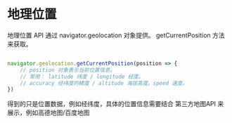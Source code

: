 # 地理位置

地理位置 API 通过 navigator.geolocation 对象提供。 getCurrentPosition 方法来获取。

```javascript

navigator.geolocation.getCurrentPosition(position => {
    // position 对象表示当前位置信息。
    // 常用： latitude 纬度 / longitude 经度。
    // accuracy 经纬度的精度 / altitude 海拔高度。speed 速度。
})

```


得到的只是位置数据，例如经纬度，具体的位置信息需要结合 第三方地图API 来展示，例如高德地图/百度地图

